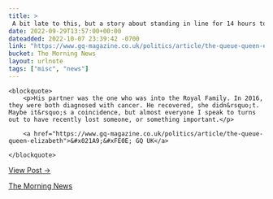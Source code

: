 ```yaml
---
title: > 
 A bit late to this, but a story about standing in line for 14 hours to see a coffin that is much less boring than it might be.
date: 2022-09-29T13:57:00+00:00
dateadded: 2022-10-07 23:39:42 -0700
link: "https://www.gq-magazine.co.uk/politics/article/the-queue-queen-elizabeth"
bucket: The Morning News
layout: urlnote
tags: ["misc", "news"]
--- 
```




  
    
  

  
    <blockquote>
        <p>His partner was the one who was into the Royal Family. In 2016, they were both diagnosed with cancer. He recovered, she didn&rsquo;t. Maybe it&rsquo;s a coincidence, but almost everyone I speak to turns out to have recently lost someone, or something important.</p>
        
        <a href="https://www.gq-magazine.co.uk/politics/article/the-queue-queen-elizabeth">&#x021A9;&#xFE0E; GQ UK</a>
        
    </blockquote>
  
  <p><a href="https://themorningnews.org/p/fourteen-hours-in-the-queue-to-see-queen-elizabeths-coffin">View Post &rarr;</a></p>



 <!-- end excerpt --> 
<div class='bucket'><a class='internal-link' href='/buckets/the-morning-news'>The Morning News</a></div> 
